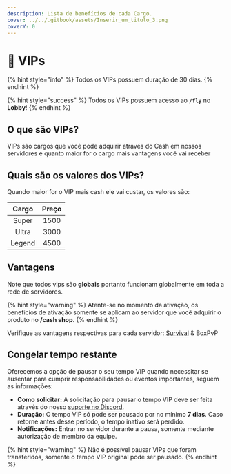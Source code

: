 ```yaml
---
description: Lista de benefícios de cada Cargo.
cover: ../../.gitbook/assets/Inserir_um_titulo_3.png
coverY: 0
---
```


# 💎 VIPs

{% hint style="info" %}
Todos os VIPs possuem duração de 30 dias.
{% endhint %}

{% hint style="success" %}
Todos os VIPs possuem acesso ao **`/fly`** no **Lobby**!
{% endhint %}

## O que são VIPs?

VIPs são cargos que você pode adquirir através do Cash em nossos servidores e quanto maior for o cargo mais vantagens você vai receber

## Quais são os valores dos VIPs?

Quando maior for o VIP mais cash ele vai custar, os valores são:

|  Cargo | Preço |
| :----: | :---: |
|  Super |  1500 |
|  Ultra |  3000 |
| Legend |  4500 |

## Vantagens

Note que todos vips são **globais** portanto funcionam globalmente em toda a rede de servidores.

{% hint style="warning" %}
Atente-se no momento da ativação, os beneficios de ativação somente se aplicam ao servidor que você adquirir o produto no **/cash shop**.
{% endhint %}

Verifique as vantagens respectivas para cada servidor: [Survival](../../survival/cash/vips.md) & BoxPvP

## Congelar tempo restante

Oferecemos a opção de pausar o seu tempo VIP quando necessitar se ausentar para cumprir responsabilidades ou eventos importantes, seguem as informações:

* **Como solicitar:** A solicitação para pausar o tempo VIP deve ser feita através do nosso [suporte no Discord](https:discord.gg/rederevo).
* **Duração:** O tempo VIP só pode ser pausado por no mínimo **7 dias**. Caso retorne antes desse período, o tempo inativo será perdido.
* **Notificações:** Entrar no servidor durante a pausa, somente mediante autorização de membro da equipe.&#x20;

{% hint style="warning" %}
Não é possível pausar VIPs que foram transferidos, somente o tempo VIP original pode ser pausado.
{% endhint %}

